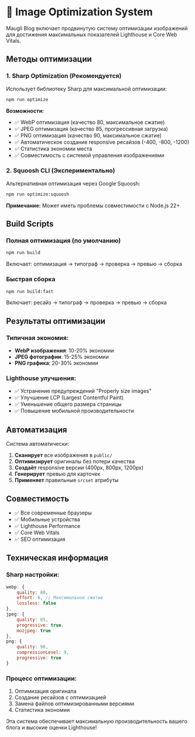 # 🚀 Image Optimization System

Maugli Blog включает продвинутую систему оптимизации изображений для достижения максимальных показателей Lighthouse и Core Web Vitals.

## Методы оптимизации

### 1. Sharp Optimization (Рекомендуется)

Использует библиотеку Sharp для максимальной оптимизации:

```bash
npm run optimize
```

**Возможности:**

- ✅ WebP оптимизация (качество 80, максимальное сжатие)
- ✅ JPEG оптимизация (качество 85, прогрессивная загрузка)
- ✅ PNG оптимизация (качество 90, максимальное сжатие)
- ✅ Автоматическое создание responsive ресайзов (-400, -800, -1200)
- ✅ Статистика экономии места
- ✅ Совместимость с системой управления изображениями

### 2. Squoosh CLI (Экспериментально)

Альтернативная оптимизация через Google Squoosh:

```bash
npm run optimize:squoosh
```

**Примечание:** Может иметь проблемы совместимости с Node.js 22+

## Build Scripts

### Полная оптимизация (по умолчанию)

```bash
npm run build
```

Включает: оптимизация → типограф → проверка → превью → сборка

### Быстрая сборка

```bash
npm run build:fast
```

Включает: ресайз → типограф → проверка → превью → сборка

## Результаты оптимизации

### Типичная экономия:

- **WebP изображения**: 10-20% экономии
- **JPEG фотографии**: 15-25% экономии
- **PNG графика**: 20-30% экономии

### Lighthouse улучшения:

- ✅ Устранение предупреждений "Properly size images"
- ✅ Улучшение LCP (Largest Contentful Paint)
- ✅ Уменьшение общего размера страницы
- ✅ Повышение мобильной производительности

## Автоматизация

Система автоматически:

1. **Сканирует** все изображения в `public/`
2. **Оптимизирует** оригиналы без потери качества
3. **Создаёт** responsive версии (400px, 800px, 1200px)
4. **Генерирует** превью для карточек
5. **Применяет** правильные `srcset` атрибуты

## Совместимость

- ✅ Все современные браузеры
- ✅ Мобильные устройства
- ✅ Lighthouse Performance
- ✅ Core Web Vitals
- ✅ SEO оптимизация

## Техническая информация

### Sharp настройки:

```javascript
webp: {
    quality: 80,
    effort: 6, // Максимальное сжатие
    lossless: false
},
jpeg: {
    quality: 85,
    progressive: true,
    mozjpeg: true
},
png: {
    quality: 90,
    compressionLevel: 9,
    progressive: true
}
```

### Процесс оптимизации:

1. Оптимизация оригинала
2. Создание ресайзов с оптимизацией
3. Замена файлов оптимизированными версиями
4. Статистика экономии

Эта система обеспечивает максимальную производительность вашего блога и высокие оценки Lighthouse!
